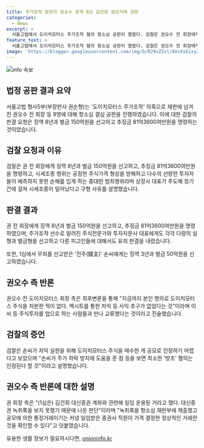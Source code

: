 ```yaml
---
title: 주가조작 범죄자 권오수 징역 8년 김건희 정상거래 관련
categories:
  - News
excerpt: >
  서울고법에서 도이치모터스 주가조작 혐의 항소심 공판이 열렸다. 검찰은 권오수 전 회장에게 징역 8년과 벌금 150억원을 요청했으며, 다른 피고인들에 대해서도 실형과 벌금을 구형했다. 권 전 회장은 엑시트를 통한 차익 등이 없었다고 주장했고, 다른 피고인들도 주가조작에 대한 혐의를 부인했다. 공정한 주식가격 형성을 방해하고 선량한 투자자들에게 손해를 입혔다는 것이 검찰의 주장이다. 2009년부터 3년간 도이치모터스 주가를 조작했을 혐의를 받는 권 전 회장은 주가조작 선수와 협모하여 주가를 끌어올린 것으로 조사됐다.
feature_text: >
  서울고법에서 도이치모터스 주가조작 혐의 항소심 공판이 열렸다. 검찰은 권오수 전 회장에게 징역 8년과 벌금 150억원을 요청했으며, 다른 피고인들에 대해서도 실형과 벌금을 구형했다. 권 전 회장은 엑시트를 통한 차익 등이 없었다고 주장했고, 다른 피고인들도 주가조작에 대한 혐의를 부인했다. 공정한 주식가격 형성을 방해하고 선량한 투자자들에게 손해를 입혔다는 것이 검찰의 주장이다. 2009년부터 3년간 도이치모터스 주가를 조작했을 혐의를 받는 권 전 회장은 주가조작 선수와 협모하여 주가를 끌어올린 것으로 조사됐다.
image: 'https://blogger.googleusercontent.com/img/b/R29vZ2xl/AVvXsEixyZcFfHzMRdzZMjFBmAUKJYCLCGyLL1o632UiGVXcaFdKo_bkvkuCioo0uUKlGfBVcT3P84aROyZIXSBEx3Aw5nCQ3pTgDom1WDC4m8eifvWiAmWEEVb4x6G_l8C0QH225ldMjyaFvpxGEBGNO37VmDTDMHGhJPq73UglMfDca1-0aw/s1600/blogspot.png'
---
```


<p><img src="https://blogger.googleusercontent.com/img/b/R29vZ2xl/AVvXsEixyZcFfHzMRdzZMjFBmAUKJYCLCGyLL1o632UiGVXcaFdKo_bkvkuCioo0uUKlGfBVcT3P84aROyZIXSBEx3Aw5nCQ3pTgDom1WDC4m8eifvWiAmWEEVb4x6G_l8C0QH225ldMjyaFvpxGEBGNO37VmDTDMHGhJPq73UglMfDca1-0aw/s1600/blogspot.png" alt="info 속보" /></p>

<h2 data-ke-size="size26">법정 공판 결과 요약</h2>

<p data-ke-size="size16">서울고법 형사5부(부장판사 권순형)는 '도이치모터스 주가조작' 의혹으로 재판에 넘겨진 권오수 전 회장 등 9명에 대해 항소심 결심 공판을 진행하였습니다. 이에 대한 검찰의 판결 요청은 징역 8년과 벌금 150억원을 선고하고 추징금 81억3600여만원을 명령하는 것이었습니다. </p>

<h2 data-ke-size="size26">검찰 요청과 이유</h2>

<p data-ke-size="size16">검찰은 권 전 회장에게 징역 8년과 벌금 150억원을 선고하고, 추징금 81억3600여만원을 명령하고, 시세조종 행위는 공정한 주식가격 형성을 방해하고 다수의 선량한 투자자들이 예측하지 못한 손해를 입게 하는 중대한 범죄행위라며 상장사 대표가 주도해 장기간에 걸쳐 시세조종이 일어났다고 구형 사유를 설명했습니다. </p>

<h2 data-ke-size="size26">판결 결과</h2>

<p data-ke-size="size16">권 전 회장에게 징역 8년과 벌금 150억원을 선고하고, 추징금 81억3600여만원을 명령하였으며, 주가조작 선수로 알려진 주식전문가와 투자자문사 대표에게도 각각 다량의 실형과 벌금형을 선고하고 다른 피고인들에 대해서도 유죄 판결을 내렸습니다. </p>

<p data-ke-size="size16">또한, 1심에서 무죄를 선고받은 '전주(錢主)' 손씨에게는 징역 3년과 벌금 50억원을 선고하였습니다. </p>

<h2 data-ke-size="size26">권오수 측 반론</h2>

<p data-ke-size="size16">권오수 전 도이치모터스 회장 측은 최후변론을 통해 "지금까지 본인 명의로 도이치모터스 주식을 처분한 적이 없다. 엑시트를 통한 차익 등 사익 추구가 없었다는 것"이라며 이씨 등 주식투자를 업으로 하는 사람들과 만나 교류했다는 것이라고 진술했습니다.</p>

<h2 data-ke-size="size26">검찰의 증언</h2>

<p data-ke-size="size16">검찰은 손씨가 차익 실현을 위해 도이치모터스 주식을 매수한 게 공모로 인정하기 어렵다고 보았으며 "손씨가 주가 하락 방지에 도움을 준 점 등을 보면 최소한 '방조' 혐의는 인정된다 할 것"이라고 설명했습니다.</p>

<h2 data-ke-size="size26">권오수 측 반론에 대한 설명</h2>

<p data-ke-size="size16">권 회장 측은 "(1심은) 김건희 대신증권 계좌와 관련해 일임 운용된 거라고 했다. 대신증권 녹취록을 보지 못했기 때문에 나온 판단"이라며 "녹취록을 항소심 재판부에 제출했고 공모에 의한 통정거래이기는 커녕 일임받은 증권사 직원이 가격 결정한 정상적인 거래란 것을 확인할 수 있다"고 덧붙였습니다.</p>
유용한 생활 정보가 필요하시다면, <a href="https://onioninfo.kr" rel="dofollow">onioninfo.kr</a>


